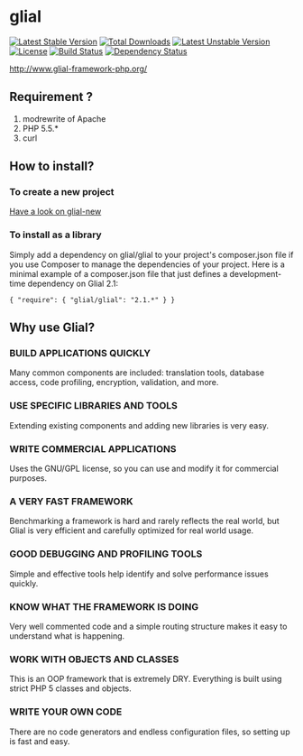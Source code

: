 glial
=====

[![Latest Stable Version](https://poser.pugx.org/glial/glial/v/stable.png)](https://packagist.org/packages/glial/glial) [![Total Downloads](https://poser.pugx.org/glial/glial/downloads.png)](https://packagist.org/packages/glial/glial) [![Latest Unstable Version](https://poser.pugx.org/glial/glial/v/unstable.png)](https://packagist.org/packages/glial/glial) [![License](https://poser.pugx.org/glial/glial/license.png)](https://packagist.org/packages/glial/glial)
[![Build Status](https://travis-ci.org/sebastianbergmann/phpunit.png?branch=master)](https://travis-ci.org/sebastianbergmann/phpunit)
[![Dependency Status](https://www.versioneye.com/php/glial:glial/dev-master/badge.png)](https://www.versioneye.com/php/glial:glial/dev-master)

http://www.glial-framework-php.org/

<h2>Requirement ?</h2>

1. modrewrite of Apache
1. PHP 5.5.*
1. curl

<h2>How to install?</h2>


<h3>To create a new project</h3>
<a href="https://github.com/Esysteme/glial-new">Have a look on glial-new</a>

<h3>To install as a library</h3>

Simply add a dependency on glial/glial to your project's composer.json file if you use Composer to manage the dependencies of your project. Here is a minimal example of a composer.json file that just defines a development-time dependency on Glial 2.1:

<code>{
    "require": {
        "glial/glial": "2.1.*"
    }
}</code>


<h2>Why use Glial?</h2>

<h3>BUILD APPLICATIONS QUICKLY</h3>
Many common components are included: translation tools, database access, code profiling, encryption, validation, and more.

<h3>USE SPECIFIC LIBRARIES AND TOOLS</h3>
Extending existing components and adding new libraries is very easy.

<h3>WRITE COMMERCIAL APPLICATIONS</h3>
Uses the GNU/GPL license, so you can use and modify it for commercial purposes.

<h3>A VERY FAST FRAMEWORK</h3>
Benchmarking a framework is hard and rarely reflects the real world, but Glial is very efficient and carefully optimized for real world usage.

<h3>GOOD DEBUGGING AND PROFILING TOOLS</h3>
Simple and effective tools help identify and solve performance issues quickly.

<h3>KNOW WHAT THE FRAMEWORK IS DOING</h3>
Very well commented code and a simple routing structure makes it easy to understand what is happening.

<h3>WORK WITH OBJECTS AND CLASSES</h3>
This is an OOP framework that is extremely DRY. Everything is built using strict PHP 5 classes and objects.

<h3>WRITE YOUR OWN CODE</h3>
There are no code generators and endless configuration files, so setting up is fast and easy.




